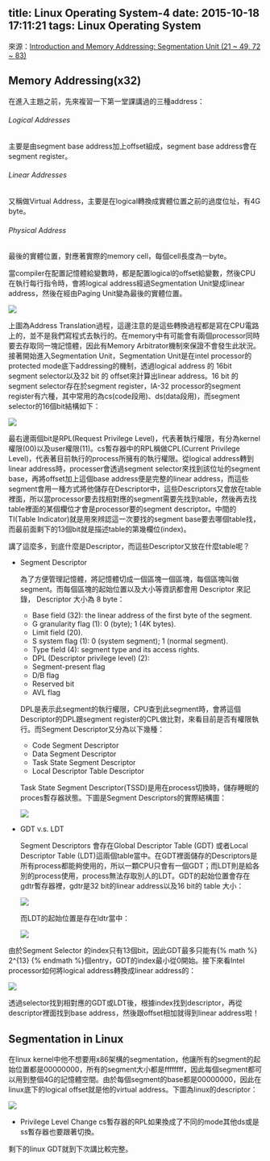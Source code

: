 title: Linux Operating System-4
date: 2015-10-18 17:11:21
tags: Linux Operating System
---
來源：[Introduction and Memory Addressing: Segmentation Unit (21 ~ 49, 72 ~ 83)](http://www.csie.ncu.edu.tw/~hsufh/COURSES/FALL2015/linuxLecture_3_9-2.ppt)

<h2> Memory Addressing(x32) </h2>

在進入主題之前，先來複習一下第一堂課講過的三種address：  
<h6> Logical Addresses </h6>
主要是由segment base address加上offset組成，segment base address會在segment register。  
<h6> Linear Addresses </h6>
又稱做Virtual Address，主要是在logical轉換成實體位置之前的過度位址，有4G byte。  
<h6> Physical Address </h6>
最後的實體位置，對應著實際的memory cell，每個cell長度為一byte。

當compiler在配置記憶體給變數時，都是配置logical的offset給變數，然後CPU在執行每行指令時，會將logical address經過Segmentation Unit變成linear address，然後在經由Paging Unit變為最後的實體位置。

![](/images/address_trans.jpg)

上圖為Address Translation過程，這邊注意的是這些轉換過程都是寫在CPU電路上的，並不是我們寫程式去執行的。在memory中有可能會有兩個processor同時要去存取同一塊記憶體，因此有Memory Arbitrator機制來保證不會發生此狀況。  
接著開始進入Segmentation Unit，Segmentation Unit是在intel processor的protected mode底下addressing的機制，透過logical address 的 16bit segment selector以及32 bit 的 offset來計算出linear address。16 bit 的segment selector存在於segment register，IA-32 processor的segment register有六種，其中常用的為cs(code段用)、ds(data段用)，而segment selector的16個bit結構如下：

![](/images/segment_selector.jpg)

最右邊兩個bit是RPL(Request Privilege Level)，代表著執行權限，有分為kernel權限(00)以及user權限(11)。cs暫存器中的RPL稱做CPL(Current Privilege Level)，代表著目前執行的process所擁有的執行權限。從logical address轉到linear address時，processer會透過segment selector來找到該位址的segment base，再將offset加上這個base address便是完整的linear address，而這些segment會用一種方式將他儲存在Descriptor中，這些Descriptors又會放在table裡面，所以當processor要去找相對應的segment需要先找到table，然後再去找table裡面的某個欄位才會是processor要的segment descriptor。中間的TI(Table Indicator)就是用來辨認這一次要找的segment base要去哪個table找，而最前面剩下的13個bit就是描述table的第幾欄位(index)。

講了這麼多，到底什麼是Descriptor，而這些Descriptor又放在什麼table呢？
*   Segment Descriptor 

    為了方便管理記憶體，將記憶體切成一個區塊一個區塊，每個區塊叫做segment。而每個區塊的起始位置以及大小等資訊都會用 Descriptor 來記錄， Descriptor 大小為 8 byte：

    +   Base field (32): the linear address of the first byte of the segment.
    +   G granularity flag (1): 0 (byte); 1 (4K bytes).
    +   Limit field (20).
    +   S system flag (1): 0 (system segment); 1 (normal segment).
    +   Type field (4): segment type and its access rights.
    +   DPL (Descriptor privilege level) (2):
    +   Segment-present flag
    +   D/B flag
    +   Reserved bit
    +   AVL flag

    DPL是表示此segment的執行權限，CPU查到此segment時，會將這個Descriptor的DPL跟segment register的CPL做比對，來看目前是否有權限執行。而Segment Descriptor又分為以下幾種：

    +   Code Segment Descriptor
    +   Data Segment Descriptor
    +   Task State Segment Descriptor 
    +   Local Descriptor Table Descriptor 

    Task State Segment Descriptor(TSSD)是用在process切換時，儲存睡眠的proces暫存器狀態。下圖是Segment Descriptors的實際結構圖：

    ![](/images/segment_descriptor.jpg)

*   GDT v.s. LDT

    Segment Descriptors 會存在Global Descriptor Table (GDT) 或者Local Descriptor Table (LDT)這兩個table當中。在GDT裡面儲存的Descriptors是所有process都能夠使用的，所以一顆CPU只會有一個GDT；而LDT則是給各別的process使用，process無法存取別人的LDT。GDT的起始位置會存在gdtr暫存器裡，gdtr是32 bit的linear address以及16 bit的 table 大小：

    ![](/images/gdtr.jpg)

    而LDT的起始位置是存在ldtr當中：

    ![](/images/ldtr.jpg)

由於Segment Selector 的index只有13個bit，因此GDT最多只能有{% math %} 2^{13} {% endmath %}個entry，GDT的index最小從0開始。接下來看Intel processor如何將logical address轉換成linear address的：
 
![](/images/trans_address.jpg)

透過selector找到相對應的GDT或LDT後，根據index找到descriptor，再從descriptor裡面找到base address，然後跟offset相加就得到linear address啦！

<h2> Segmentation in Linux </h2>
在linux kernel中他不想要用x86架構的segmentation，他讓所有的segment的起始位置都是00000000，所有的segment大小都是ffffffff，因此每個segment都可以用到整個4G的記憶體空間。由於每個segment的base都是00000000，因此在linux底下的logical offset就是他的virtual address。下圖為linux的descriptor：

![](/images/linux_dc.jpg)

*   Privilege Level Change
    cs暫存器的RPL如果換成了不同的mode其他ds或是ss暫存器也要跟著切換。

剩下的linux GDT就到下次講比較完整。
